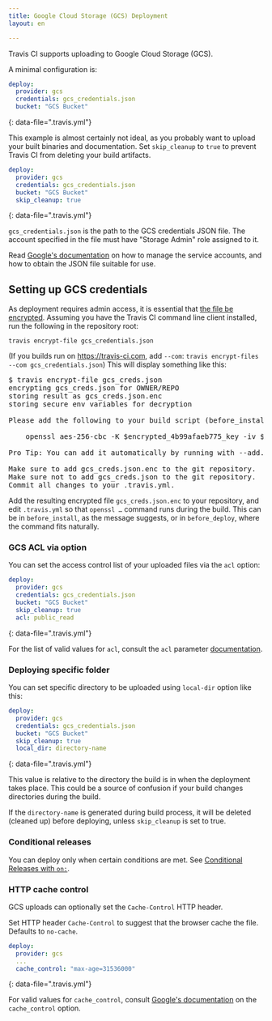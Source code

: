 ```yaml
---
title: Google Cloud Storage (GCS) Deployment
layout: en

---
```


Travis CI supports uploading to Google Cloud Storage (GCS).

A minimal configuration is:

```yaml
deploy:
  provider: gcs
  credentials: gcs_credentials.json
  bucket: "GCS Bucket"
```
{: data-file=".travis.yml"}

This example is almost certainly not ideal, as you probably want to upload your built binaries and documentation. Set `skip_cleanup` to `true` to prevent Travis CI from deleting your build artifacts.

```yaml
deploy:
  provider: gcs
  credentials: gcs_credentials.json
  bucket: "GCS Bucket"
  skip_cleanup: true
```
{: data-file=".travis.yml"}

`gcs_credentials.json` is the path to the GCS credentials JSON file.
The account specified in the file must have "Storage Admin" role assigned to it.

Read [Google's documentation](https://cloud.google.com/iam/docs/creating-managing-service-account-keys) on how to manage
the service accounts, and how to obtain the JSON file suitable for use.

## Setting up GCS credentials

As deployment requires admin access, it is essential that [the file be encrypted](/user/encrypting-files).
Assuming you have the Travis CI command line client installed, run the following in the repository root:

    travis encrypt-file gcs_credentials.json

(If you builds run on https://travis-ci.com, add `--com`: `travis encrypt-files --com gcs_credentials.json`)
This will display something like this:

<pre>
$ travis encrypt-file gcs_creds.json
encrypting gcs_creds.json for OWNER/REPO
storing result as gcs_creds.json.enc
storing secure env variables for decryption

Please add the following to your build script (before_install stage in your .travis.yml, for instance):

    openssl aes-256-cbc -K $encrypted_4b99afaeb775_key -iv $encrypted_4b99afaeb775_iv -in gcs_creds.json.enc -out gcs_creds.json -d

Pro Tip: You can add it automatically by running with --add.

Make sure to add gcs_creds.json.enc to the git repository.
Make sure not to add gcs_creds.json to the git repository.
Commit all changes to your .travis.yml.
</pre>

Add the resulting encrypted file `gcs_creds.json.enc` to your repository, and edit `.travis.yml` so that `openssl …` command runs during the build.
This can be in `before_install`, as the message suggests, or in `before_deploy`, where the command fits naturally.

### GCS ACL via option

You can set the access control list of your uploaded files via the `acl` option:

```yaml
deploy:
  provider: gcs
  credentials: gcs_credentials.json
  bucket: "GCS Bucket"
  skip_cleanup: true
  acl: public_read
```
{: data-file=".travis.yml"}

For the list of valid values for `acl`, consult the `acl` parameter [documentation](http://googleapis.github.io/google-cloud-ruby/docs/google-cloud-storage/latest/Google/Cloud/Storage/Bucket.html#create_file-instance_method).

### Deploying specific folder

You can set specific directory to be uploaded using `local-dir` option like this:

```yaml
deploy:
  provider: gcs
  credentials: gcs_credentials.json
  bucket: "GCS Bucket"
  skip_cleanup: true
  local_dir: directory-name
```
{: data-file=".travis.yml"}

This value is relative to the directory the build is in when the deployment
takes place.
This could be a source of confusion if your build changes directories during
the build.

If the `directory-name` is generated during build process, it will be deleted (cleaned up) before deploying, unless `skip_cleanup` is set to true.

### Conditional releases

You can deploy only when certain conditions are met.
See [Conditional Releases with `on:`](/user/deployment#conditional-releases-with-on).

### HTTP cache control

GCS uploads can optionally set the `Cache-Control` HTTP header.

Set HTTP header `Cache-Control` to suggest that the browser cache the file. Defaults to `no-cache`.

```yaml
deploy:
  provider: gcs
  ...
  cache_control: "max-age=31536000"
```
{: data-file=".travis.yml"}

For valid values for `cache_control`, consult [Google's documentation](http://googleapis.github.io/google-cloud-ruby/docs/google-cloud-storage/latest/Google/Cloud/Storage/Bucket.html#create_file-instance_method) on the `cache_control` option.
